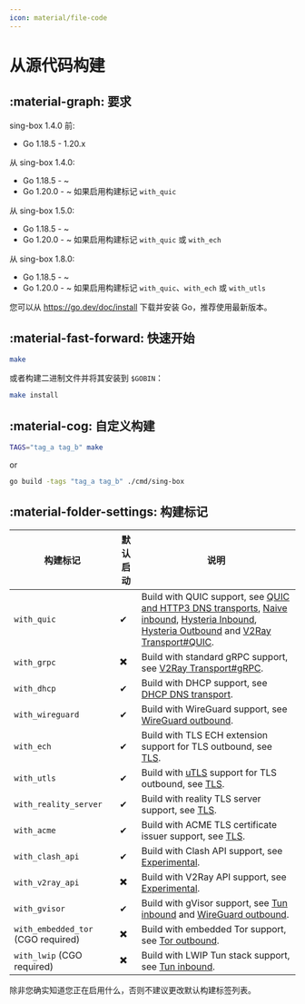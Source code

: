 ```yaml
---
icon: material/file-code
---
```


# 从源代码构建

## :material-graph: 要求

sing-box 1.4.0 前:

* Go 1.18.5 - 1.20.x

从 sing-box 1.4.0:

* Go 1.18.5 - ~
* Go 1.20.0 - ~ 如果启用构建标记 `with_quic`

从 sing-box 1.5.0:

* Go 1.18.5 - ~
* Go 1.20.0 - ~ 如果启用构建标记 `with_quic` 或 `with_ech`

从 sing-box 1.8.0:

* Go 1.18.5 - ~
* Go 1.20.0 - ~ 如果启用构建标记 `with_quic`、`with_ech` 或 `with_utls`

您可以从 https://go.dev/doc/install 下载并安装 Go，推荐使用最新版本。

## :material-fast-forward: 快速开始

```bash
make
```

或者构建二进制文件并将其安装到 `$GOBIN`：

```bash
make install
```

## :material-cog: 自定义构建

```bash
TAGS="tag_a tag_b" make
```

or

```bash
go build -tags "tag_a tag_b" ./cmd/sing-box
```

## :material-folder-settings: 构建标记

| 构建标记                               | 默认启动 | 说明                                                                                                                                                                                                                                                                                                                         |
|------------------------------------|------|----------------------------------------------------------------------------------------------------------------------------------------------------------------------------------------------------------------------------------------------------------------------------------------------------------------------------|
| `with_quic`                        | ✔    | Build with QUIC support, see [QUIC and HTTP3 DNS transports](/configuration/dns/server/), [Naive inbound](/configuration/inbound/naive/), [Hysteria Inbound](/configuration/inbound/hysteria/), [Hysteria Outbound](/configuration/outbound/hysteria/) and [V2Ray Transport#QUIC](/configuration/shared/v2ray-transport#quic). |
| `with_grpc`                        | ✖️   | Build with standard gRPC support, see [V2Ray Transport#gRPC](/configuration/shared/v2ray-transport#grpc).                                                                                                                                                                                                                  |
| `with_dhcp`                        | ✔    | Build with DHCP support, see [DHCP DNS transport](/configuration/dns/server/).                                                                                                                                                                                                                                              |
| `with_wireguard`                   | ✔    | Build with WireGuard support, see [WireGuard outbound](/configuration/outbound/wireguard/).                                                                                                                                                                                                                                 |
| `with_ech`                         | ✔    | Build with TLS ECH extension support for TLS outbound, see [TLS](/configuration/shared/tls#ech).                                                                                                                                                                                                                           |
| `with_utls`                        | ✔    | Build with [uTLS](https://github.com/refraction-networking/utls) support for TLS outbound, see [TLS](/configuration/shared/tls#utls).                                                                                                                                                                                      |
| `with_reality_server`              | ✔    | Build with reality TLS server support,  see [TLS](/configuration/shared/tls/).                                                                                                                                                                                                                                              |
| `with_acme`                        | ✔    | Build with ACME TLS certificate issuer support, see [TLS](/configuration/shared/tls/).                                                                                                                                                                                                                                      |
| `with_clash_api`                   | ✔    | Build with Clash API support, see [Experimental](/configuration/experimental#clash-api-fields).                                                                                                                                                                                                                            |
| `with_v2ray_api`                   | ✖️   | Build with V2Ray API support, see [Experimental](/configuration/experimental#v2ray-api-fields).                                                                                                                                                                                                                            |
| `with_gvisor`                      | ✔    | Build with gVisor support, see [Tun inbound](/configuration/inbound/tun#stack) and [WireGuard outbound](/configuration/outbound/wireguard#system_interface).                                                                                                                                                               |
| `with_embedded_tor` (CGO required) | ✖️   | Build with embedded Tor support, see [Tor outbound](/configuration/outbound/tor/).                                                                                                                                                                                                                                          |
| `with_lwip` (CGO required)         | ✖️   | Build with LWIP Tun stack support, see [Tun inbound](/configuration/inbound/tun#stack).                                                                                                                                                                                                                                    |


除非您确实知道您正在启用什么，否则不建议更改默认构建标签列表。
